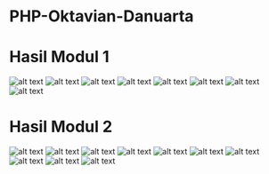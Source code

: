 # PHP-Oktavian-Danuarta
<h1>Hasil Modul 1</h1>

![alt text](https://github.com/Danuoke/PHP-Oktavian-Danuarta/blob/master/Modul1/Screenshot%20(49).png)
![alt text](https://github.com/Danuoke/PHP-Oktavian-Danuarta/blob/master/Modul1/Screenshot%20(50).png)
![alt text](https://github.com/Danuoke/PHP-Oktavian-Danuarta/blob/master/Modul1/Screenshot%20(51).png)
![alt text](https://github.com/Danuoke/PHP-Oktavian-Danuarta/blob/master/Modul1/Screenshot%20(52).png)
![alt text](https://github.com/Danuoke/PHP-Oktavian-Danuarta/blob/master/Modul1/Screenshot%20(52).png)
![alt text](https://github.com/Danuoke/PHP-Oktavian-Danuarta/blob/master/Modul1/Screenshot%20(52).png)
![alt text](https://github.com/Danuoke/PHP-Oktavian-Danuarta/blob/master/Modul1/Screenshot%20(64).png)
![alt text](https://github.com/Danuoke/PHP-Oktavian-Danuarta/blob/master/Modul1/Screenshot%20(65).png)

<h1>Hasil Modul 2</h1>

![alt text](https://github.com/Danuoke/PHP-Oktavian-Danuarta/blob/master/Modul2/Screenshot%20(54).png)
![alt text](https://github.com/Danuoke/PHP-Oktavian-Danuarta/blob/master/Modul2/Screenshot%20(55).png)
![alt text](https://github.com/Danuoke/PHP-Oktavian-Danuarta/blob/master/Modul2/Screenshot%20(56).png)
![alt text](https://github.com/Danuoke/PHP-Oktavian-Danuarta/blob/master/Modul2/Screenshot%20(57).png)
![alt text](https://github.com/Danuoke/PHP-Oktavian-Danuarta/blob/master/Modul2/Screenshot%20(58).png)
![alt text](https://github.com/Danuoke/PHP-Oktavian-Danuarta/blob/master/Modul2/Screenshot%20(59).png)
![alt text](https://github.com/Danuoke/PHP-Oktavian-Danuarta/blob/master/Modul2/Screenshot%20(60).png)
![alt text](https://github.com/Danuoke/PHP-Oktavian-Danuarta/blob/master/Modul2/Screenshot%20(61).png)
![alt text](https://github.com/Danuoke/PHP-Oktavian-Danuarta/blob/master/Modul2/Screenshot%20(62).png)
![alt text](https://github.com/Danuoke/PHP-Oktavian-Danuarta/blob/master/Modul2/Screenshot%20(63).png)
